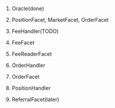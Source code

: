 1. Oracle(done)

1. PositionFacet, MarketFacet, OrderFacet

1. FeeHandler(TODO)
1. FeeFacet
1. FeeReaderFacet

1. OrderHandler
1. OrderFacet

1. PositionHandler

1. ReferralFacet(later)
